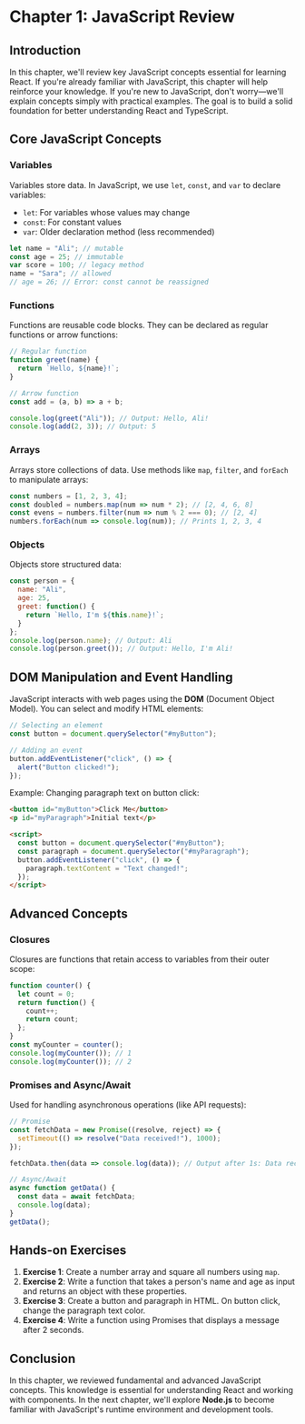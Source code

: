 # Chapter 1: JavaScript Review

## Introduction
In this chapter, we'll review key JavaScript concepts essential for learning React. If you're already familiar with JavaScript, this chapter will help reinforce your knowledge. If you're new to JavaScript, don't worry—we'll explain concepts simply with practical examples. The goal is to build a solid foundation for better understanding React and TypeScript.

## Core JavaScript Concepts
### Variables
Variables store data. In JavaScript, we use `let`, `const`, and `var` to declare variables:
- `let`: For variables whose values may change
- `const`: For constant values
- `var`: Older declaration method (less recommended)

```javascript
let name = "Ali"; // mutable
const age = 25; // immutable
var score = 100; // legacy method
name = "Sara"; // allowed
// age = 26; // Error: const cannot be reassigned
```

### Functions
Functions are reusable code blocks. They can be declared as regular functions or arrow functions:
```javascript
// Regular function
function greet(name) {
  return `Hello, ${name}!`;
}

// Arrow function
const add = (a, b) => a + b;

console.log(greet("Ali")); // Output: Hello, Ali!
console.log(add(2, 3)); // Output: 5
```

### Arrays
Arrays store collections of data. Use methods like `map`, `filter`, and `forEach` to manipulate arrays:
```javascript
const numbers = [1, 2, 3, 4];
const doubled = numbers.map(num => num * 2); // [2, 4, 6, 8]
const evens = numbers.filter(num => num % 2 === 0); // [2, 4]
numbers.forEach(num => console.log(num)); // Prints 1, 2, 3, 4
```

### Objects
Objects store structured data:
```javascript
const person = {
  name: "Ali",
  age: 25,
  greet: function() {
    return `Hello, I'm ${this.name}!`;
  }
};
console.log(person.name); // Output: Ali
console.log(person.greet()); // Output: Hello, I'm Ali!
```

## DOM Manipulation and Event Handling
JavaScript interacts with web pages using the **DOM** (Document Object Model). You can select and modify HTML elements:
```javascript
// Selecting an element
const button = document.querySelector("#myButton");

// Adding an event
button.addEventListener("click", () => {
  alert("Button clicked!");
});
```

Example: Changing paragraph text on button click:
```html
<button id="myButton">Click Me</button>
<p id="myParagraph">Initial text</p>

<script>
  const button = document.querySelector("#myButton");
  const paragraph = document.querySelector("#myParagraph");
  button.addEventListener("click", () => {
    paragraph.textContent = "Text changed!";
  });
</script>
```

## Advanced Concepts
### Closures
Closures are functions that retain access to variables from their outer scope:
```javascript
function counter() {
  let count = 0;
  return function() {
    count++;
    return count;
  };
}
const myCounter = counter();
console.log(myCounter()); // 1
console.log(myCounter()); // 2
```

### Promises and Async/Await
Used for handling asynchronous operations (like API requests):
```javascript
// Promise
const fetchData = new Promise((resolve, reject) => {
  setTimeout(() => resolve("Data received!"), 1000);
});

fetchData.then(data => console.log(data)); // Output after 1s: Data received!

// Async/Await
async function getData() {
  const data = await fetchData;
  console.log(data);
}
getData();
```

## Hands-on Exercises
1. **Exercise 1**: Create a number array and square all numbers using `map`.
2. **Exercise 2**: Write a function that takes a person's name and age as input and returns an object with these properties.
3. **Exercise 3**: Create a button and paragraph in HTML. On button click, change the paragraph text color.
4. **Exercise 4**: Write a function using Promises that displays a message after 2 seconds.

## Conclusion
In this chapter, we reviewed fundamental and advanced JavaScript concepts. This knowledge is essential for understanding React and working with components. In the next chapter, we'll explore **Node.js** to become familiar with JavaScript's runtime environment and development tools.